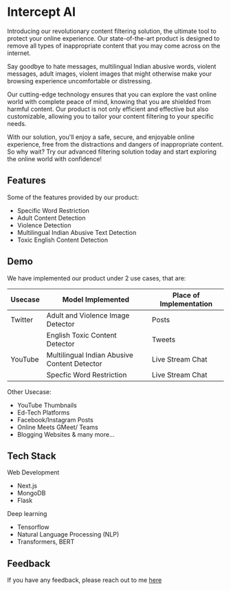 
# Intercept AI

Introducing our revolutionary content filtering solution, the ultimate tool to protect your online experience. Our state-of-the-art product is designed to remove all types of inappropriate content that you may come across on the internet.

Say goodbye to hate messages, multilingual Indian abusive words, violent messages, adult images, violent images that might otherwise make your browsing experience uncomfortable or distressing.

Our cutting-edge technology ensures that you can explore the vast online world with complete peace of mind, knowing that you are shielded from harmful content. Our product is not only efficient and effective but also customizable, allowing you to tailor your content filtering to your specific needs.

With our solution, you'll enjoy a safe, secure, and enjoyable online experience, free from the distractions and dangers of inappropriate content. So why wait? Try our advanced filtering solution today and start exploring the online world with confidence!


## Features

Some of the features provided by our product:

- Specific Word Restriction
- Adult Content Detection
- Violence Detection
- Multilingual Indian Abusive Text Detection
- Toxic English Content Detection 

## Demo

We have implemented our product under 2 use cases, that are:

|Usecase |Model Implemented |Place of Implementation|
|--- | --- | --- |
|Twitter| Adult and Violence Image Detector|Posts|
| | English Toxic Content Detector |Tweets|
|YouTube|Multilingual Indian Abusive Content Detector|Live Stream Chat|
||Specfic Word Restriction|Live Stream Chat|
      
Other Usecase:
- YouTube Thumbnails
- Ed-Tech Platforms
- Facebook/Instagram Posts
- Online Meets GMeet/ Teams
- Blogging Websites
& many more...


## Tech Stack

Web Development

- Next.js
- MongoDB
- Flask

Deep learning
- Tensorflow
- Natural Language Processing (NLP)
- Transformers, BERT





## Feedback

If you have any feedback, please reach out to me [here](https://ssahibsingh.github.io/#contact)
